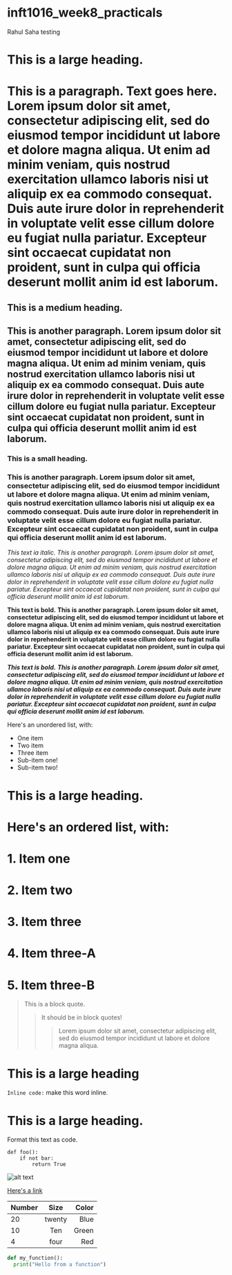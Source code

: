 # inft1016_week8_practicals

Rahul Saha
testing
 # This is a large heading. 
 # This is a paragraph. Text goes here. Lorem ipsum dolor sit amet, consectetur adipiscing elit, sed do eiusmod tempor incididunt ut labore et dolore magna aliqua. Ut    enim ad minim veniam, quis nostrud exercitation ullamco laboris nisi ut aliquip ex ea commodo consequat. Duis aute irure dolor in reprehenderit in voluptate velit      esse cillum dolore eu fugiat nulla pariatur. Excepteur sint occaecat cupidatat non proident, sunt in culpa qui officia deserunt mollit anim id est laborum.
 
 
## This is a medium heading. 
## This is another paragraph. Lorem ipsum dolor sit amet, consectetur adipiscing elit, sed do eiusmod tempor incididunt ut labore et dolore magna aliqua. Ut enim ad minim veniam, quis nostrud exercitation ullamco laboris nisi ut aliquip ex ea commodo consequat. Duis aute irure dolor in reprehenderit in voluptate velit esse cillum dolore eu fugiat nulla pariatur. Excepteur sint occaecat cupidatat non proident, sunt in culpa qui officia deserunt mollit anim id est laborum.


### This is a small heading. 
### This is another paragraph. Lorem ipsum dolor sit amet, consectetur adipiscing elit, sed do eiusmod tempor incididunt ut labore et dolore magna aliqua. Ut enim ad minim veniam, quis nostrud exercitation ullamco laboris nisi ut aliquip ex ea commodo consequat. Duis aute irure dolor in reprehenderit in voluptate velit esse cillum dolore eu fugiat nulla pariatur. Excepteur sint occaecat cupidatat non proident, sunt in culpa qui officia deserunt mollit anim id est laborum.


*This text ia italic.* 
*This is another paragraph. Lorem ipsum dolor sit amet, consectetur adipiscing elit, sed do eiusmod tempor incididunt ut labore et dolore magna aliqua. Ut enim ad minim veniam, quis nostrud exercitation ullamco laboris nisi ut aliquip ex ea commodo consequat. Duis aute irure dolor in reprehenderit in voluptate velit esse cillum dolore eu fugiat nulla pariatur. Excepteur sint occaecat cupidatat non proident, sunt in culpa qui officia deserunt mollit anim id est laborum.*

**This text is bold.** 
**This is another paragraph. Lorem ipsum dolor sit amet, consectetur adipiscing elit, sed do eiusmod tempor incididunt ut labore et dolore magna aliqua. Ut enim ad minim veniam, quis nostrud exercitation ullamco laboris nisi ut aliquip ex ea commodo consequat. Duis aute irure dolor in reprehenderit in voluptate velit esse cillum dolore eu fugiat nulla pariatur. Excepteur sint occaecat cupidatat non proident, sunt in culpa qui officia deserunt mollit anim id est laborum.**

***This text is bold.*** 
***This is another paragraph. Lorem ipsum dolor sit amet, consectetur adipiscing elit, sed do eiusmod tempor incididunt ut labore et dolore magna aliqua. Ut enim ad minim veniam, quis nostrud exercitation ullamco laboris nisi ut aliquip ex ea commodo consequat. Duis aute irure dolor in reprehenderit in voluptate velit esse cillum dolore eu fugiat nulla pariatur. Excepteur sint occaecat cupidatat non proident, sunt in culpa qui officia deserunt mollit anim id est laborum.***

Here's an unordered list, with:
- One item
- Two item
- Three item
- Sub-item one!
- Sub-item two!
# This is a large heading.
# Here's an ordered list, with:
# 1. Item one
# 2. Item two
# 3. Item three
# 4. Item three-A
# 5. Item three-B
> This is a block quote.
> > It should be in block quotes!
> > > Lorem ipsum dolor sit amet, consectetur adipiscing elit, sed do eiusmod tempor incididunt ut labore et dolore magna aliqua.

# This is a large heading
`Inline code:` make this word inline. 

# This is a large heading.
Format this text as code.
```
def foo():
    if not bar:
        return True
```


![alt text](https://images.pexels.com/photos/1108099/pexels-photo-1108099.jpeg?auto=compress&cs=tinysrgb&w=1260&h=750&dpr=1.)

[Here's a link](https://fed.unisa.edu.au/adfs/ls/?client-request-id=5db52613-0e90-4008-a4d2-ac92c6275b84&username=&wa=wsignin1.0&wtrealm=urn%3afederation%3aMicrosoftOnline&wctx=estsredirect%3d2%26estsrequest%3drQQIARAA02I21DO0UjE2NzNPNjZM1bU0sEjWNUlJMtO1MDI11020SDFPNjcxSzU3NS4S4hIQVtsaO4GPw2HJpTWTjqlHt8xi5CnNyyxO1EtNKdVLLF3FqJRRUlJQbKWvn5Ovhyyjn1hakqGfn5mSrL-DkfECI-MLRsZVTHx-ZibGiZZmScmmacmmSbeY-P0dgeqMQER-UWZV6icmzrT8otz4gvziklnM_IZOFZaGTibOfqU5WSblZauYJWHWpRclFmTolWfmpeSXF-vlpZZsYlYxSzZKSUoxTdG1SDMz0DUxSzbRTTRPS9U1NE00tbQ0TktKTjQ9xSySX5Cal5miUFCUn5aZk6qQmpuYmXOBhfEVC48BsxUHB5cAgwSDAsMPFsZFrMAQ6Fv9o_914i2vRdtffknnYWQ4xapfZlqZkxGW5Vmp7xXmWOBrlOQUmplRoh1YZmmWa1ZVZZwXke8TYRmZ5VlkYmtpZTiBjfEDG2MHO8MuTiJC6wAvww--Fz-un9y39fxbj1f8OgV-LiWOJkFGeUWOXgVJWcUF4VVOlUZZBn6VOY4ekUbF2UFJ2UZB4R7hkaG2AA2#)





| Number        | Size           | Color  |
| ------------- |:--------------:| ------:|
| 20            | twenty         | Blue   |
| 10            | Ten            | Green  |
| 4             | four           |   Red  |



```python
def my_function():
  print("Hello from a function")
```
